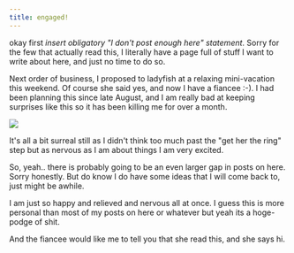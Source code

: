 ```yaml
---
title: engaged!
---
```

okay first *insert obligatory "I don't post enough here" statement*.  Sorry for the few that actually read this, I literally have a page full of stuff I want to write about here, and just no time to do so.

Next order of business, I proposed to ladyfish at a relaxing mini-vacation this weekend.  Of course she said yes, and now I have a fiancee :-).  I had been planning this since late August, and I am really bad at keeping surprises like this so it has been killing me for over a month.  

![](http://bananafish.in/files/img/blog/engaged.jpg)
 
It's all a bit surreal still as I didn't think too much past the "get her the ring" step but as nervous as I am about things I am very excited.

So, yeah.. there is probably going to be an even larger gap in posts on here.  Sorry honestly. But do know I do have some ideas that I will come back to, just might be awhile. 

I am just so happy and relieved and nervous all at once.  I guess this is more personal than most of my posts on here or whatever but yeah its a hoge-podge of shit.

And the fiancee would like me to tell you that she read this, and she says hi.

